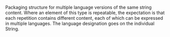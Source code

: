 Packaging structure for multiple language versions of the same string content. Where an element of this type is repeatable, the expectation is that each repetition contains different content, each of which can be expressed in multiple languages. The language designation goes on the individual String.